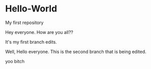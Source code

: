 # Hello-World
My first repository

Hey everyone. How are you all??

It's my first branch edits.



Well, Hello everyone. This is the second branch that is being edited.

yoo bitch
